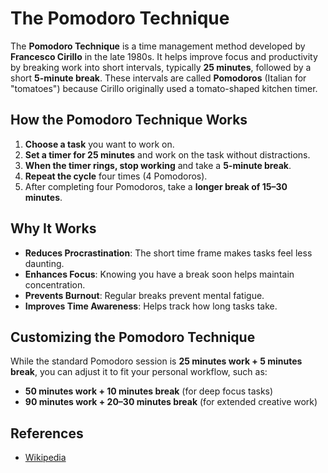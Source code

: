 # The Pomodoro Technique

The **Pomodoro Technique** is a time management method developed by **Francesco Cirillo** in the late 1980s. It helps improve focus and productivity by breaking work into short intervals, typically **25 minutes**, followed by a short **5-minute break**. These intervals are called **Pomodoros** (Italian for "tomatoes") because Cirillo originally used a tomato-shaped kitchen timer.

## How the Pomodoro Technique Works

1. **Choose a task** you want to work on.
2. **Set a timer for 25 minutes** and work on the task without distractions.
3. **When the timer rings, stop working** and take a **5-minute break**.
4. **Repeat the cycle** four times (4 Pomodoros).
5. After completing four Pomodoros, take a **longer break of 15–30 minutes**.

## Why It Works

- **Reduces Procrastination**: The short time frame makes tasks feel less daunting.
- **Enhances Focus**: Knowing you have a break soon helps maintain concentration.
- **Prevents Burnout**: Regular breaks prevent mental fatigue.
- **Improves Time Awareness**: Helps track how long tasks take.

## Customizing the Pomodoro Technique

While the standard Pomodoro session is **25 minutes work + 5 minutes break**, you can adjust it to fit your personal workflow, such as:

- **50 minutes work + 10 minutes break** (for deep focus tasks)
- **90 minutes work + 20–30 minutes break** (for extended creative work)

## References

- [Wikipedia](https://en.wikipedia.org/wiki/Pomodoro_Technique)
